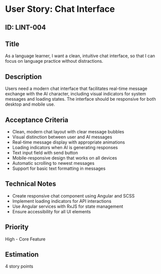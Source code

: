 # User Story: Chat Interface

## ID: LINT-004

## Title
As a language learner, I want a clean, intuitive chat interface, so that I can focus on language practice without distractions.

## Description
Users need a modern chat interface that facilitates real-time message exchange with the AI character, including visual indicators for system messages and loading states. The interface should be responsive for both desktop and mobile use.

## Acceptance Criteria
- Clean, modern chat layout with clear message bubbles
- Visual distinction between user and AI messages
- Real-time message display with appropriate animations
- Loading indicators when AI is generating responses
- Text input field with send button
- Mobile-responsive design that works on all devices
- Automatic scrolling to newest messages
- Support for basic text formatting in messages

## Technical Notes
- Create responsive chat component using Angular and SCSS
- Implement loading indicators for API interactions
- Use Angular services with RxJS for state management
- Ensure accessibility for all UI elements

## Priority
High - Core Feature

## Estimation
4 story points
